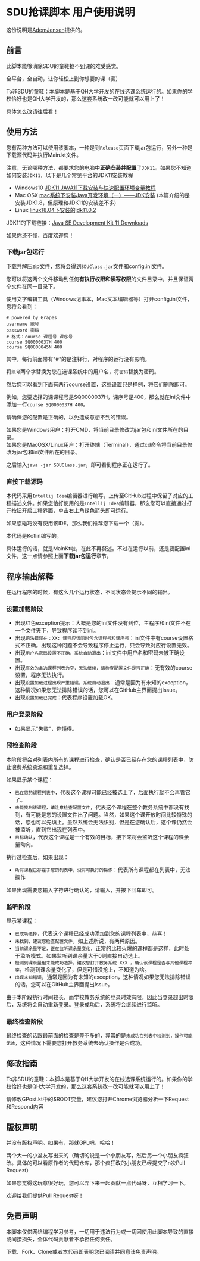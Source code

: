 # SDU抢课脚本 用户使用说明
这份说明是[AdemJensen](https://github.com/AdemJensen)提供的。
## 前言
此脚本能够消除SDU的童鞋抢不到课的难受感觉。

全平台，全自动，让你轻松上到你想要的课（雾）

To非SDU的童鞋：本脚本是基于QH大学开发的在线选课系统运行的。如果你的学校恰好也是QH大学开发的，那么这套系统改一改可能就可以用上了！

具体怎么改请往后看！

## 使用方法

您有两种方法可以使用该脚本，一种是到`Release`页面下载jar包运行，另外一种是下载源代码并执行Main.kt文件。

注意，无论哪种方法，都要求您的电脑中**正确安装并配置**了`JDK11`。如果您不知道如何安装`JDK11`，以下是几个常见平台的JDK11安装教程
                                                           
- Windows10 [JDK11 JAVA11下载安装与快速配置环境变量教程](https://blog.csdn.net/weixin_40928253/article/details/83590136)
- Mac OSX   [mac系统下安装Java开发环境（一）——JDK安装](https://jingyan.baidu.com/article/7f766daffd99354101e1d095.html) (本篇介绍的是安装JDK1.8，但原理和JDK11的安装差不多)
- Linux     [linux18.04下安装的jdk11.0.2](https://www.cnblogs.com/hhxz/p/10547729.html)

JDK11的下载链接：[Java SE Development Kit 11 Downloads](https://www.oracle.com/technetwork/java/javase/downloads/jdk11-downloads-5066655.html)

如果你还不懂，百度欢迎您！

### 下载jar包运行
下载并解压zip文件，您将会得到`SDUClass.jar`文件和config.ini文件。

您可以将这两个文件移动到任何**有执行权限和读写权限**的文件目录中，并且保证两个文件在同一目录下。

使用文字编辑工具（Windows记事本，Mac文本编辑器等）打开config.ini文件，您将会看到：
```
# powered by Grapes
username 账号
password 密码
# 格式：course 课程号 课序号
course SQ0000037H 400
course SQ0000045N 400
```

其中，每行前面带有"#"的是注释行，对程序的运行没有影响。

将`账号`两个字替换为您在选课系统中的用户名，将`密码`替换为密码。

然后您可以看到下面有两行course设置，这些设置只是样例，将它们删除即可。

例如，您要选择的课课程号是SQ0000037H，课序号是400，那么就在ini文件中添加一行`course SQ0000037H 400`。

请确保您的配置是正确的，以免造成意想不到的错误。

如果您是Windows用户：打开CMD，将当前目录修改为jar包和ini文件所在的目录。   
如果您是MacOSX/Linux用户：打开终端（Terminal），通过cd命令将当前目录修改为jar包和ini文件所在的目录。

之后输入`java -jar SDUClass.jar`，即可看到程序正在运行了。

### 直接下载源码
本代码采用`Intellij Idea`编辑器进行编写，上传至GitHub过程中保留了对应的工程描述文件。如果您恰好使用的是`Intellij Idea`编辑器，那么您可以直接通过打开按钮开启工程界面，单击右上角绿色箭头即可运行。

如果您碰巧没有使用该IDE，那么我们推荐您下载一个（雾）。

本代码是Kotlin编写的。

具体运行的话，就是MainKt啦，在此不再赘述。不过在运行以前，还是要配置ini文件，这一点请参照上面**下载jar包运行**章节。

## 程序输出解释
在运行程序的时候，有这么几个运行状态，不同状态会提示不同的输出。

### 设置加载阶段
- 出现红色exception提示：大概是您的ini文件没有到位，主程序和ini文件不在一个文件夹下，导致程序读不到ini。
- 出现`语法错误在：XX: 课程应该同时包含课程号和课序号`：ini文件中有course设置格式不正确。出现这种问题不会导致程序停止运行，只会导致对应行设置无效。
- 出现`用户名密码设置不正确，系统自动退出`：ini文件中用户名和密码未被正确设置。
- 出现`有效的备选课程列表为空，无法继续，请检查配置文件是否正确`：无有效的course设置，程序无法执行。
- 出现`设置加载过程出现严重错误，系统自动退出`：通常是因为有未知的exception，这种情况如果您无法排除错误的话，您可以在GitHub主界面提出Issue。
- 出现`设置加载已完成`：代表程序设置加载OK。

### 用户登录阶段
- 如果显示"失败"，你懂得。

### 预检查阶段
本阶段将会对列表内所有的课程进行检查，确认是否已经存在您的课程列表中，防止浪费系统资源和重复选择。

如果显示某个课程：

- `已在您的课程列表中`，代表这个课程可能已经被选上了，后面执行就不会再管它了。
- `未能找到该课程，请注意检查配置文件`，代表这个课程在整个教务系统中都没有找到，有可能是您的设置文件出了问题。当然，如果这个课开放时间比较特殊的话，您也可以先填上。虽然系统会无法识别，但是在您确认后，这个课仍然会被监听，直到它出现在列表中。
- `目标确认`，代表这个课程是一个有效的目标，接下来将会监听这个课程的课余量动向。

执行过检查后，如果出现：

- `所有课程已存在于您的列表中，没有可执行的操作`：代表所有课程都在列表中，无法操作

如果出现需要您输入字符进行确认的，请输入，并按下回车即可。

### 监听阶段
显示某课程：

- `已成功选择`，代表这个课程已经成功添加到您的课程列表中，恭喜！
- `未找到，建议您检查配置文件`，如上述所说，有两种原因。
- `当前课余量不足，正在监听课余量变化`，正常的比较火爆的课程都是这样，此时处于监听模式。如果监听到课余量大于0则直接自动选上。
- `检测到课余量但未能成功选择，建议您打开教务系统 XXX ，确认该课程是否与其他课程冲突`，检测到课余量变化了，但是可惜没抢上，不知道为啥。
- `出现未知错误`，通常是因为有未知的exception，这种情况如果您无法排除错误的话，您可以在GitHub主界面提出Issue。

由于本阶段执行时间较长，而学校教务系统的登录时效有限，因此当登录超出时限后，系统将会自动重新登录。登录成功后，系统将会继续进行监听。

### 最终检查阶段
最终检查的话跟最前面的检查是差不多的，异常的是`未成功在列表中检测到，操作可能无效`，这种情况下需要您打开教务系统去确认操作是否成功。

## 修改指南
To非SDU的童鞋：本脚本是基于QH大学开发的在线选课系统运行的。如果你的学校恰好也是QH大学开发的，那么这套系统改一改可能就可以用上了！

请修改GPost.kt中的$ROOT变量，建议您打开Chrome浏览器分析一下Request和Respond内容

## 版权声明
并没有版权声明。如果有，那就GPL吧，哈哈！

两个大一的小盆友写出来的（确切的说是一个小朋友写，然后另一个小朋友疯狂改。具体的可以看原作者的代码仓库，那个疯狂改的小朋友已经提交了n次Pull Request）

如果您觉得这玩意很好玩，您可以弄下来一起贡献一点代码呀，互相学习一下。

欢迎给我们提供Pull Request呀！

## 免责声明
本脚本仅供网络编程学习参考，一切用于违法行为或一切因使用此脚本导致的直接或间接损失，全体代码贡献者不承担任何责任。

下载、Fork、Clone或者本代码即表明您已阅读并同意该免责声明。
